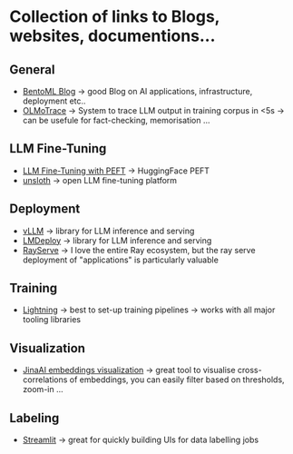 # Collection of links to Blogs, websites, documentions...

## General
- [BentoML Blog](https://www.bentoml.com/blog) -> good Blog on AI applications, infrastructure, deployment etc..
- [OLMoTrace](https://huggingface.co/papers/2504.07096) -> System to trace LLM output in training corpus in <5s -> can be usefule for fact-checking, memorisation ...

## LLM Fine-Tuning
- [LLM Fine-Tuning with PEFT](https://github.com/huggingface/peft) -> HuggingFace PEFT
- [unsloth](https://unsloth.ai) -> open LLM fine-tuning platform

## Deployment
- [vLLM](https://docs.vllm.ai/en/stable/) -> library for LLM inference and serving
- [LMDeploy](https://github.com/InternLM/lmdeploy) -> library for LLM inference and serving
- [RayServe](https://www.anyscale.com/product/library/ray-serve) -> I love the entire Ray ecosystem, but the ray serve deployment of "applications" is particularly valuable

## Training
- [Lightning](https://lightning.ai) -> best to set-up training pipelines -> works with all major tooling libraries

## Visualization
- [JinaAI embeddings visualization](https://github.com/jina-ai/correlations) -> great tool to visualise cross-correlations of embeddings, you can easily filter based on thresholds, zoom-in ...

## Labeling
- [Streamlit](https://streamlit.io) -> great for quickly building UIs for data labelling jobs
